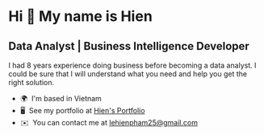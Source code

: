 Hi 👋 My name is Hien
=====================

Data Analyst | Business Intelligence Developer
----------------------------------------------

I had 8 years experience doing business before becoming a data analyst. I could be sure that I will understand what you need and help you get the right solution.

*   🌍  I'm based in Vietnam
*   🖥️  See my portfolio at [Hien's Portfolio](http://hienphamle.github.io/)
*   ✉️  You can contact me at [lehienpham25@gmail.com](mailto:lehienpham25@gmail.com)
